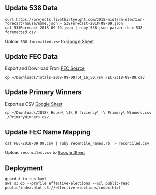 ## Update 538 Data

```
curl https://projects.fivethirtyeight.com/2018-midterm-election-forecast/house/home.json > 538Forecast-2018-09-09.json
cat 538Forecast-2018-09-09.json | ruby 538-json-parser.rb > 538-forematted.csv
```

Upload `538-forematted.csv` to [Google Sheet](https://docs.google.com/spreadsheets/d/12VeQDEjRfm_kxwnsfrfypOoLmJFBOl1IkPCM2l0vJ28/edit#gid=1911024485)

## Update FEC Data

Export and Download From [FEC Source](https://www.fec.gov/data/candidates/house/)

```
cp ~/Downloads/totals-2018-09-09T14_16_50.csv FEC-2018-09-09.csv
```

## Update Primary Winners

Export as CSV [Google Sheet](https://docs.google.com/spreadsheets/d/12VeQDEjRfm_kxwnsfrfypOoLmJFBOl1IkPCM2l0vJ28/edit#gid=689373353)

```
cp ~/Downloads/2018\ House\ \$\ Efficiency\ -\ Primary\ Winners.csv ./PrimaryWinners.csv
```

## Update FEC Name Mapping

```
cat FEC-2018-09-09.csv | ruby reconcile_names.rb  > reconciled.csv
```

Upload `reconciled.csv` to [Google Sheet](https://docs.google.com/spreadsheets/d/12VeQDEjRfm_kxwnsfrfypOoLmJFBOl1IkPCM2l0vJ28/edit#gid=1569675494)

## Deployment

```
guard # to run haml
aws s3 cp --profile effective-elections --acl public-read public/index.html s3://effective-elections/index.html
```
